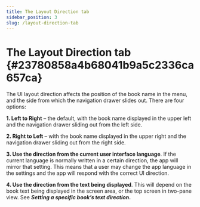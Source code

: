 ```yaml
---
title: The Layout Direction tab
sidebar_position: 3
slug: /layout-direction-tab
---
```


# **The Layout Direction tab** {#23780858a4b68041b9a5c2336ca657ca}

The UI layout direction affects the position of the book name in the menu, and the side from which the navigation drawer slides out. There are four options:

**1. Left to Right** – the default, with the book name displayed in the upper left and the navigation drawer sliding out from the left side.

**2. Right to Left** – with the book name displayed in the upper right and the navigation drawer sliding out from the right side.

**3. Use the direction from the current user interface language**. If the current language is normally written in a certain direction, the app will mirror that setting. This means that a user may change the app language in the settings and the app will respond with the correct UI direction.

**4. Use the direction from the text being displayed**. This will depend on the book text being displayed in the screen area, or the top screen in two-pane view. See _**Setting a specific book’s text direction**_**.**

